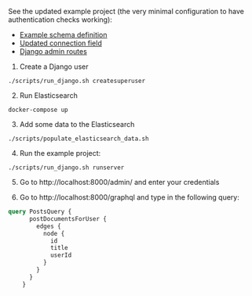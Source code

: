 See the updated example project (the very minimal configuration to have 
authentication checks working):

- [Example schema definition](https://github.com/barseghyanartur/graphene-elastic/blob/master/examples/schema/post/connection.py#L13)
- [Updated connection field](https://github.com/barseghyanartur/graphene-elastic/blob/master/examples/schema/post/connection.py#L77)
- [Django admin routes](https://github.com/barseghyanartur/graphene-elastic/blob/master/examples/apps/django_app/run.py#L51)

1. Create a Django user

```./scripts/run_django.sh createsuperuser```

2. Run Elasticsearch

```docker-compose up```

3. Add some data to the Elasticsearch

```./scripts/populate_elasticsearch_data.sh```

4. Run the example project:

```./scripts/run_django.sh runserver```

5. Go to http://localhost:8000/admin/ and enter your credentials

6. Go to http://localhost:8000/graphql and type in the following query:

```graphql
query PostsQuery {
      postDocumentsForUser {
        edges {
          node {
            id
            title
            userId
          }
        }
      }
    }
```
